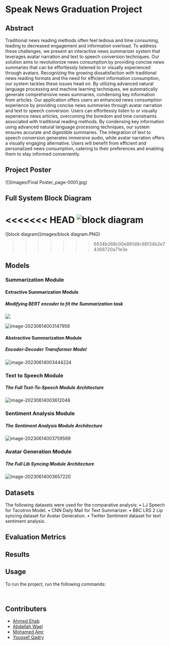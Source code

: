 # Speak News Graduation Project

## Abstract

Traditional news reading methods often feel tedious and time consuming, leading to decreased engagement and information overload. To address these challenges, we present an interactive news summarizer system that leverages avatar narration and text to speech conversion techniques. Our solution aims to revolutionize news consumption by providing concise news summaries that can be effortlessly listened to or visually experienced through avatars. Recognizing the growing dissatisfaction with traditional news reading formats and the need for efficient information consumption, our system tackles these issues head on. By utilizing advanced natural language processing and machine learning techniques, we automatically generate comprehensive news summaries, condensing key information from articles. Our application offers users an enhanced news consumption experience by providing concise news summaries through avatar narration and text to speech conversion. Users can effortlessly listen to or visually experience news articles, overcoming the boredom and time constraints associated with traditional reading methods. By condensing key information using advanced natural language processing techniques, our system ensures accurate and digestible summaries. The integration of text to speech conversion generates immersive audio, while avatar narration offers a visually engaging alternative. Users will benefit from efficient and personalized news consumption, catering to their preferences and enabling them to stay informed conveniently.

## Project Poster

![](images/Final Poster_page-0001.jpg)

## Full System Block Diagram

<<<<<<< HEAD
![block diagram](images\block-diagram.PNG)
=======
![block diagram](images/block diagram.PNG)
>>>>>>> 6934b268c00e891d9c66f34b2e74368720a71e3e

## Models

### Summarization Module

#### Extractive Summarization Module

##### Modifying BERT encoder to fit the Summarization task

![](images\image-20230614003123800.png)

![image-20230614003147958](images/image-20230614003147958.png)

#### Abstractive Summarization Module

##### Encoder-Decoder Transformer Model

![image-20230614003444224](images/image-20230614003444224.png)

### Text to Speech Module

##### The Full Text-To-Speech Module Architecture

![image-20230614003612048](images/image-20230614003612048.png)

### Sentiment Analysis Module

##### The Sentiment Analysis Module Architecture

![image-20230614003759569](images/image-20230614003759569.png)

### Avatar Generation Module

##### The Full Lib Syncing Module Architecture

![image-20230614003657220](images/image-20230614003657220.png)

## Datasets

The following datasets were used for the comparative analysis:
• LJ Speech for Tacotron Model.
• CNN Daily Mail for Text Summarizer.
• BBC LRS 2 Lip syncing dataset for Avatar Generation.
• Twitter Sentiment dataset for text sentiment analysis.

## Evaluation Metrics




## Results



## Usage

To run the project, run the following commands:
```
    
```

## Contributers

- [Ahmed Ehab](https://github.com/ahmedehabb)
- [Abdallah Wael](https://github.com/abdallahwaseem)
- [Mohamed Amr](https://github.com/mohamedafifi13)
- [Youssef Qadry](https://github.com/yousefQadry)
